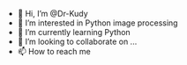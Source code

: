 - 👋 Hi, I’m @Dr-Kudy
- 👀 I’m interested in Python image processing 
- 🌱 I’m currently learning Python
- 💞️ I’m looking to collaborate on ...
- 📫 How to reach me 

<!---
Dr-Kudy/Dr-Kudy is a ✨ special ✨ repository because its `README.md` (this file) appears on your GitHub profile.
You can click the Preview link to take a look at your changes.
--->
